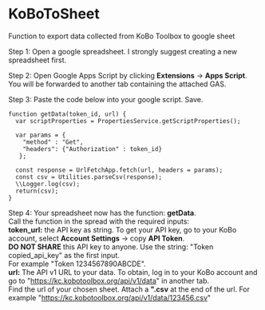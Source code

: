 # KoBoToSheet
Function to export data collected from KoBo Toolbox to google sheet

Step 1:
Open a google spreadsheet.
I strongly suggest creating a new spreadsheet first.


Step 2:
Open Google Apps Script by clicking **Extensions** -> **Apps Script**.
You will be forwarded to another tab containing the attached GAS.

Step 3:
Paste the code below into your google script. Save.

```{js}
function getData(token_id, url) {
  var scriptProperties = PropertiesService.getScriptProperties();

  var params = {
    "method" : "Get",
    "headers": {"Authorization" : token_id}
   };
  
  const response = UrlFetchApp.fetch(url, headers = params);
  const csv = Utilities.parseCsv(response);
  \\Logger.log(csv);
  return(csv);
}
```

Step 4:
Your spreadsheet now has the function: **getData**.\
Call the function in the spread with the required inputs:\
**token_url:** the API key as string. To get your API key, go to your KoBo account, select **Account Settings** -> copy **API Token**. \
                                    **DO NOT SHARE** this API key to anyone. Use the string: "Token copied_api_key" as the first input. \
                                      For example "Token 1234567890ABCDE". \
**url:** The API v1 URL to your data. To obtain, log in to your KoBo account and go to "https://kc.kobotoolbox.org/api/v1/data" in another tab. \
                                      Find the url of your chosen sheet. Attach a **".csv** at the end of the url. For example "https://kc.kobotoolbox.org/api/v1/data/123456.csv"
                                  
                                  
                                  




